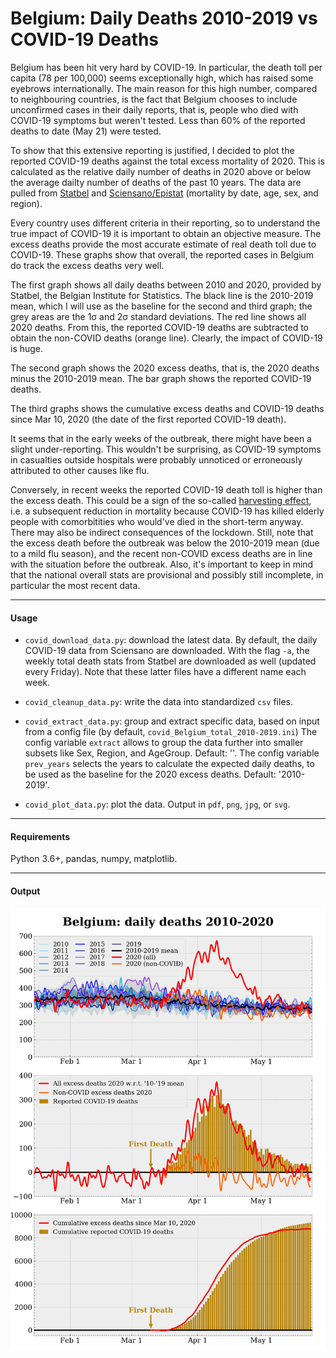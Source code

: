 # Belgium: Daily Deaths 2010-2019 vs COVID-19 Deaths

Belgium has been hit very hard by COVID-19. In particular, the death toll per capita (78 per 100,000) seems exceptionally high, 
which has raised some eyebrows internationally. The main reason for this high number, compared to neighbouring countries, is
the fact that Belgium chooses to include unconfirmed cases in their daily reports, that is, people who died with 
COVID-19 symptoms but weren't tested. Less than 60% of the reported deaths to date (May 21) were tested.

To show that this extensive reporting is justified, I decided to plot the reported COVID-19 deaths against the total excess
mortality of 2020. This is calculated as the relative daily number of deaths in 2020 above or below the average dailty number
of deaths of the past 10 years. The data are pulled from 
[Statbel](https://statbel.fgov.be/en/open-data/number-deaths-day-sex-district-age)
and
[Sciensano/Epistat](https://epistat.wiv-isp.be/covid/) (mortality by date, age, sex, and region).

Every country uses different criteria in their reporting, so to understand the true impact of COVID-19 it is important to
obtain an objective measure. The excess deaths provide the most accurate estimate of real death toll due to COVID-19. 
These graphs show that overall, the reported cases in Belgium do track the excess deaths very well.

The first graph shows all daily deaths between 2010 and 2020, provided by Statbel, the Belgian Institute for Statistics. 
The black line is the 2010-2019 mean, which I will use as the baseline for the second and third graph; 
the grey areas are the 1σ and 2σ standard deviations. The red line shows all 2020 deaths. 
From this, the reported COVID-19 deaths are subtracted to obtain the non-COVID deaths (orange line). 
Clearly, the impact of COVID-19 is huge.

The second graph shows the 2020 excess deaths, that is, the 2020 deaths minus the 2010-2019 mean. 
The bar graph shows the reported COVID-19 deaths.

The third graphs shows the cumulative excess deaths and COVID-19 deaths since Mar 10, 2020 
(the date of the first reported COVID-19 death).

It seems that in the early weeks of the outbreak, there might have been a slight under-reporting. 
This wouldn't be surprising, as COVID-19 symptoms in casualties outside hospitals were probably unnoticed or 
erroneously attributed to other causes like flu.

Conversely, in recent weeks the reported COVID-19 death toll is higher than the excess death. This could be a sign of the
so-called [harvesting effect](https://en.wikipedia.org/wiki/Mortality_displacement), i.e. a subsequent reduction in mortality
because COVID-19 has killed elderly people with comorbitities who would've died in the short-term anyway. 
There may also be indirect consequences of the lockdown. 
Still, note that the excess death before the outbreak was below the 2010-2019 mean (due to a mild flu season), 
and the recent non-COVID excess deaths are in line with the situation before the outbreak. 
Also, it's important to keep in mind that the national overall stats are provisional and possibly still incomplete, 
in particular the most recent data.

---

#### Usage

- `covid_download_data.py`: download the latest data. By default, the daily COVID-19 data from Sciensano are downloaded. 
With the flag `-a`, the weekly total death stats from Statbel are downloaded as well (updated every Friday). Note that these latter files have a 
different name each week.

- `covid_cleanup_data.py`: write the data into standardized `csv` files.

- `covid_extract_data.py`: group and extract specific data, based on input from a config file (by default, 
`covid_Belgium_total_2010-2019.ini`) The config variable `extract` allows to group the data further into smaller subsets like
Sex, Region, and AgeGroup. Default: ''. The config variable `prev_years` selects the years to calculate the expected daily 
deaths, to be used as the baseline for the 2020 excess deaths. Default: '2010-2019'.

- `covid_plot_data.py`: plot the data. Output in `pdf`, `png`, `jpg`, or `svg`.

---

#### Requirements

Python 3.6+, pandas, numpy, matplotlib.

---

#### Output

![](Belgium_total_2010-2020.png)
